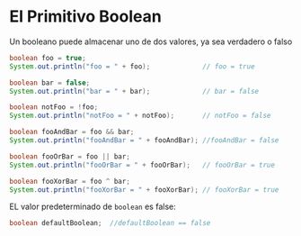 # El Primitivo Boolean
Un booleano puede almacenar uno de dos valores, ya sea verdadero o falso
```java
boolean foo = true;
System.out.println("foo = " + foo);             // foo = true

boolean bar = false; 
System.out.println("bar = " + bar);             // bar = false

boolean notFoo = !foo;
System.out.println("notFoo = " + notFoo);       // notFoo = false

boolean fooAndBar = foo && bar;
System.out.println("fooAndBar = " + fooAndBar); //fooAndBar = false

boolean fooOrBar = foo || bar;
System.out.println("fooOrBar = " + fooOrBar);   // fooOrBar = true

boolean fooXorBar = foo ^ bar;
System.out.println("fooXorBar = " + fooXorBar); // fooXorBar = true
```
EL valor predeterminado de `boolean` es false:
```java
boolean defaultBoolean;  //defaultBoolean == false
```